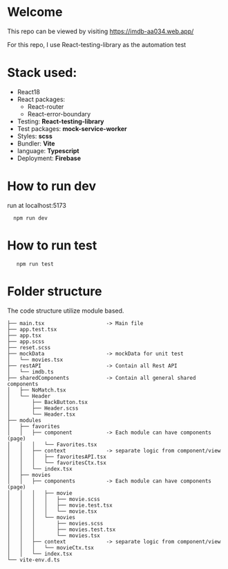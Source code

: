 # Welcome 

This repo can be viewed by visiting <a href="https://imdb-aa034.web.app/">https://imdb-aa034.web.app/</a>

For this repo, I use React-testing-library as the automation test

# Stack used:
- React18
- React packages: 
  - React-router
  - React-error-boundary
- Testing: **React-testing-library**
- Test packages: **mock-service-worker**
- Styles: **scss**
- Bundler: **Vite**
- language: **Typescript**
- Deployment: **Firebase**

# How to run dev
run at localhost:5173
```
  npm run dev
```

# How to run test

```
   npm run test
```


# Folder structure

The code structure utilize module based.

```
├── main.tsx                    -> Main file
├── app.test.tsx
├── app.tsx
├── app.scss
├── reset.scss
├── mockData                    -> mockData for unit test
│   └── movies.tsx
├── restAPI                     -> Contain all Rest API
│   └── imdb.ts
├── sharedComponents            -> Contain all general shared components
│   ├── NoMatch.tsx
│   └── Header
│       ├── BackButton.tsx
│       ├── Header.scss
│       └── Header.tsx
├── modules         
│   ├── favorites
│   │   ├── component           -> Each module can have components (page)
│   │   │   └── Favorites.tsx
│   │   ├── context             -> separate logic from component/view
│   │   │   ├── favoritesAPI.tsx
│   │   │   └── favoritesCtx.tsx
│   │   └── index.tsx
│   ├── movies
│   │   ├── components          -> Each module can have components (page)
│   │   │   ├── movie
│   │   │   │   ├── movie.scss
│   │   │   │   ├── movie.test.tsx
│   │   │   │   └── movie.tsx
│   │   │   └── movies
│   │   │       ├── movies.scss
│   │   │       ├── movies.test.tsx
│   │   │       └── movies.tsx
│   │   ├── context             -> separate logic from component/view
│   │   │   └── movieCtx.tsx
│   │   └── index.tsx
└── vite-env.d.ts
```